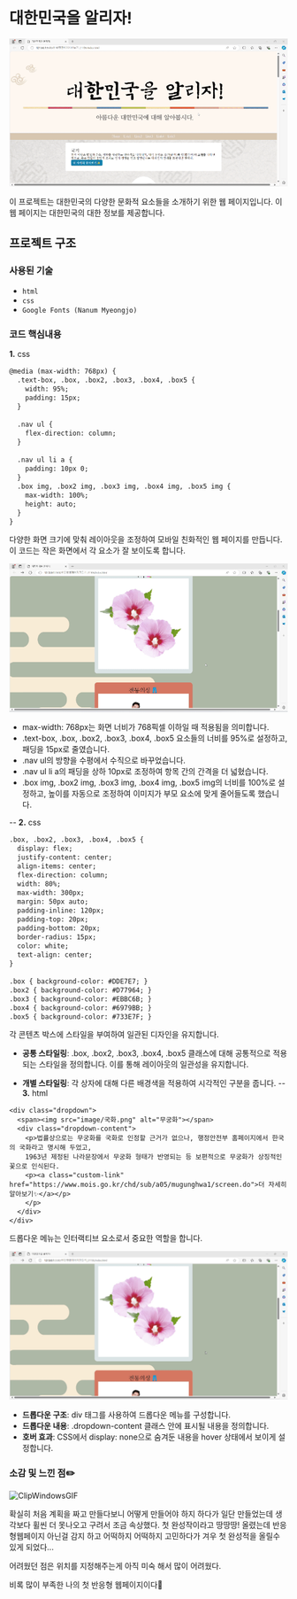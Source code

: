 # 대한민국을 알리자!
![gif(1)](https://github.com/junhee23314/web/blob/main/%EB%B0%98%EC%9D%91%ED%98%95%EC%9B%B9%ED%8E%98%EC%9D%B4%EC%A7%80%EB%A7%8C%EB%93%A4%EA%B8%B0_21106/gif(1).gif)

이 프로젝트는 대한민국의 다양한 문화적 요소들을 소개하기 위한 웹 페이지입니다. 이 웹 페이지는 대한민국의 대한 정보를 제공합니다.

## 프로젝트 구조


### 사용된 기술

- `html`
- `css`
- `Google Fonts (Nanum Myeongjo)`

### 코드 핵심내용

**1.** css
```
@media (max-width: 768px) {
  .text-box, .box, .box2, .box3, .box4, .box5 {
    width: 95%;
    padding: 15px;
  }

  .nav ul {
    flex-direction: column;
  }

  .nav ul li a {
    padding: 10px 0;
  }
  .box img, .box2 img, .box3 img, .box4 img, .box5 img {
    max-width: 100%;
    height: auto;
  }
}

```
다양한 화면 크기에 맞춰 레이아웃을 조정하여 모바일 친화적인 웹 페이지를 만듭니다. 이 코드는 작은 화면에서 각 요소가 잘 보이도록 합니다.

![gif(3)](https://github.com/junhee23314/web/blob/main/%EB%B0%98%EC%9D%91%ED%98%95%EC%9B%B9%ED%8E%98%EC%9D%B4%EC%A7%80%EB%A7%8C%EB%93%A4%EA%B8%B0_21106/gif(3).gif)
- max-width: 768px는 화면 너비가 768픽셀 이하일 때 적용됨을 의미합니다.
- .text-box, .box, .box2, .box3, .box4, .box5 요소들의 너비를 95%로 설정하고, 패딩을 15px로 줄였습니다.
- .nav ul의 방향을 수평에서 수직으로 바꾸었습니다.
- .nav ul li a의 패딩을 상하 10px로 조정하여 항목 간의 간격을 더 넓혔습니다.
- .box img, .box2 img, .box3 img, .box4 img, .box5 img의 너비를 100%로 설정하고, 높이를 자동으로 조정하여 이미지가 부모 요소에 맞게 줄어들도록 했습니다.

--
**2.** css
```
.box, .box2, .box3, .box4, .box5 {
  display: flex;
  justify-content: center;
  align-items: center;
  flex-direction: column;
  width: 80%;
  max-width: 300px;
  margin: 50px auto;
  padding-inline: 120px;
  padding-top: 20px;
  padding-bottom: 20px;
  border-radius: 15px;
  color: white;
  text-align: center;
}

.box { background-color: #DDE7E7; }
.box2 { background-color: #D77964; }
.box3 { background-color: #EBBC6B; }
.box4 { background-color: #6979BB; }
.box5 { background-color: #733E7F; }

```
각 콘텐츠 박스에 스타일을 부여하여 일관된 디자인을 유지합니다.

- **공통 스타일링**: .box, .box2, .box3, .box4, .box5 클래스에 대해 공통적으로 적용되는 스타일을 정의합니다. 이를 통해 레이아웃의 일관성을 유지합니다.

- **개별 스타일링**: 각 상자에 대해 다른 배경색을 적용하여 시각적인 구분을 줍니다.
--
**3.** html
```
<div class="dropdown">
  <span><img src="image/국화.png" alt="무궁화"></span>
  <div class="dropdown-content">
    <p>법률상으로는 무궁화를 국화로 인정할 근거가 없으나, 행정안전부 홈페이지에서 한국의 국화라고 명시해 두었고,
    1963년 제정된 나라문장에서 무궁화 형태가 반영되는 등 보편적으로 무궁화가 상징적인 꽃으로 인식된다.
    <p><a class="custom-link" href="https://www.mois.go.kr/chd/sub/a05/mugunghwa1/screen.do">더 자세히 알아보기✨</a></p>
    </p>
  </div>
</div>

```
드롭다운 메뉴는 인터랙티브 요소로서 중요한 역할을 합니다.

![gif(4)](https://github.com/junhee23314/web/blob/main/%EB%B0%98%EC%9D%91%ED%98%95%EC%9B%B9%ED%8E%98%EC%9D%B4%EC%A7%80%EB%A7%8C%EB%93%A4%EA%B8%B0_21106/gif(4).gif)
- **드롭다운 구조**: div 태그를 사용하여 드롭다운 메뉴를 구성합니다.
- **드롭다운 내용**: .dropdown-content 클래스 안에 표시될 내용을 정의합니다.
- **호버 효과**: CSS에서 display: none으로 숨겨둔 내용을 hover 상태에서 보이게 설정합니다.


### 소감 및 느낀 점✏️
![ClipWindowsGIF](https://github.com/junhee23314/Let-s-promote-Korea/assets/127848243/8269a124-68b8-44c5-94d6-1b3f103f0c89)

확실히 처음 계획을 짜고 만들다보니 어떻게 만들어야 하지 하다가
일단 만들었는데 생각보다 휠씬 더 못나오고 구려서 조금 속상했다.
첫 완성작이라고 땅땅땅! 올렸는데  반응형웹페이지 아닌걸 감지 하고
어떡하지 어떡하지 고민하다가 겨우 첫 완성적을 올릴수 있게 되었다...

어려웠던 점은 위치를 지정해주는게 아직 미숙 해서 많이 어려웠다.

비록 많이 부족한 나의 첫 반응형 웹페이지이다🫨
